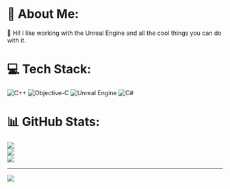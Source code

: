 # 💫 About Me:
🔭 Hi! I like working with the Unreal Engine and all the cool things you can do with it.


# 💻 Tech Stack:
![C++](https://img.shields.io/badge/c++-%2300599C.svg?style=for-the-badge&logo=c%2B%2B&logoColor=white) ![Objective-C](https://img.shields.io/badge/OBJECTIVE--C-%233A95E3.svg?style=for-the-badge&logo=apple&logoColor=white) ![Unreal Engine](https://img.shields.io/badge/unrealengine-%23313131.svg?style=for-the-badge&logo=unrealengine&logoColor=white) ![C#](https://img.shields.io/badge/c%23-%23239120.svg?style=for-the-badge&logo=csharp&logoColor=white)
# 📊 GitHub Stats:
![](https://github-readme-stats.vercel.app/api?username=MajorTomAW&theme=github_dark&hide_border=true&include_all_commits=false&count_private=false)<br/>
![](https://github-readme-streak-stats.herokuapp.com/?user=MajorTomAW&theme=github_dark&hide_border=true)<br/>
![](https://github-readme-stats.vercel.app/api/top-langs/?username=MajorTomAW&theme=github_dark&hide_border=true&include_all_commits=false&count_private=false&layout=compact)

---
[![](https://visitcount.itsvg.in/api?id=MajorTomAW&icon=0&color=0)](https://visitcount.itsvg.in)

<!-- Proudly created with GPRM ( https://gprm.itsvg.in ) -->
